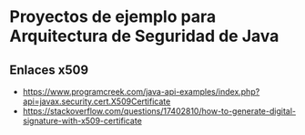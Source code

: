 # Proyectos de ejemplo para Arquitectura de Seguridad de Java


## Enlaces x509
* https://www.programcreek.com/java-api-examples/index.php?api=javax.security.cert.X509Certificate
* https://stackoverflow.com/questions/17402810/how-to-generate-digital-signature-with-x509-certificate